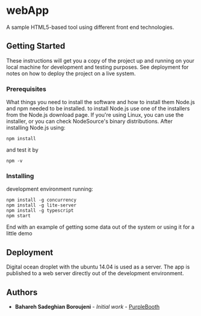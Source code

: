 # webApp

A sample HTML5-based tool using different front end technologies.  

## Getting Started

These instructions will get you a copy of the project up and running on your local machine for development and testing purposes. See deployment for notes on how to deploy the project on a live system.

### Prerequisites

What things you need to install the software and how to install them
Node.js and npm needed to be installed. to install Node.js use one of the installers from the Node.js download page. If you're using Linux, you can use the installer, or you can check NodeSource's binary distributions.
After installing Node.js using:
```
npm install
```
and test it by 
```
npm -v
```
### Installing

development environment running:

```
npm install -g concurrency
npm install -g lite-server
npm install -g typescript
npm start
```


End with an example of getting some data out of the system or using it for a little demo

## Deployment

Digital ocean droplet with the ubuntu 14.04 is used as a server. The app is published to a web server directly out of the development environment. 

## Authors

* **Bahareh Sadeghian Boroujeni** - *Initial work* - [PurpleBooth](https://github.com/baharsq)


